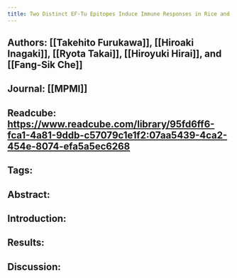 ```yaml
---
title: Two Distinct EF-Tu Epitopes Induce Immune Responses in Rice and Arabidopsis
---
```


## **Authors**: [[Takehito Furukawa]], [[Hiroaki Inagaki]], [[Ryota Takai]], [[Hiroyuki Hirai]], and [[Fang-Sik Che]]

## **Journal**: [[MPMI]]

## **Readcube**: https://www.readcube.com/library/95fd6ff6-fca1-4a81-9ddb-c57079c1e1f2:07aa5439-4ca2-454e-8074-efa5a5ec6268

## **Tags**:

## **Abstract**:

## **Introduction**:

## **Results**:

## **Discussion**:
